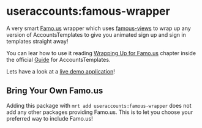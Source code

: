 useraccounts:famous-wrapper
===========================

A very smart [Famo.us](http://famo.us) wrapper which uses [famous-views](https://atmospherejs.com/gadicohen/famous-views) to wrap up any version of AccountsTemplates to give you animated sign up and sign in templates straight away!

You can lear how to use it reading [Wrapping Up for Famo.us](https://github.com/meteor-useraccounts/core/blob/master/Guide.md#wrapping-up-for-famo.us) chapter inside the official [Guide](https://github.com/meteor-useraccounts/core/blob/master/Guide.md) for AccountsTemplates.

Lets have a look at a [live demo application](http://accounts-templates-famous-wrapper.meteor.com)!


## Bring Your Own Famo.us

Adding this package with `mrt add useraccounts:famous-wrapper` does not add any other packages providing Famo.us. This is to let you choose your preferred way to include Famo.us!
